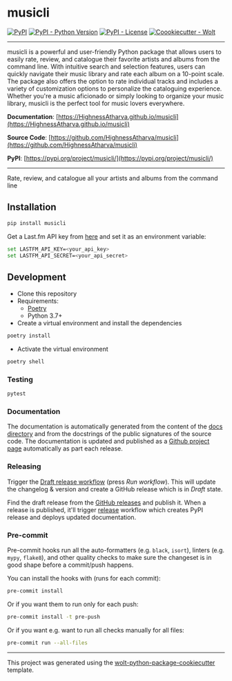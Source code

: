 # musicli

[![PyPI](https://img.shields.io/pypi/v/musicli?style=flat-square)](https://pypi.python.org/pypi/musicli/)
[![PyPI - Python Version](https://img.shields.io/pypi/pyversions/musicli?style=flat-square)](https://pypi.python.org/pypi/musicli/)
[![PyPI - License](https://img.shields.io/pypi/l/musicli?style=flat-square)](https://pypi.python.org/pypi/musicli/)
[![Coookiecutter - Wolt](https://img.shields.io/badge/cookiecutter-Wolt-00c2e8?style=flat-square&logo=cookiecutter&logoColor=D4AA00&link=https://github.com/woltapp/wolt-python-package-cookiecutter)](https://github.com/woltapp/wolt-python-package-cookiecutter)

---
musicli is a powerful and user-friendly Python package that allows users to easily rate, review, and catalogue their favorite artists and albums from the command line. With intuitive search and selection features, users can quickly navigate their music library and rate each album on a 10-point scale. The package also offers the option to rate individual tracks and includes a variety of customization options to personalize the cataloguing experience. Whether you're a music aficionado or simply looking to organize your music library, musicli is the perfect tool for music lovers everywhere.

**Documentation**: [https://HighnessAtharva.github.io/musicli](https://HighnessAtharva.github.io/musicli)

**Source Code**: [https://github.com/HighnessAtharva/musicli](https://github.com/HighnessAtharva/musicli)

**PyPI**: [https://pypi.org/project/musicli/](https://pypi.org/project/musicli/)

---

Rate, review, and catalogue all your artists and albums from the command line

## Installation

```sh
pip install musicli
```

Get a Last.fm API key from [here](https://www.last.fm/api/account/create) and set it as an environment variable:

```sh
set LASTFM_API_KEY=<your_api_key>
set LASTFM_API_SECRET=<your_api_secret>
```

## Development

* Clone this repository
* Requirements:
  * [Poetry](https://python-poetry.org/)
  * Python 3.7+
* Create a virtual environment and install the dependencies

```sh
poetry install
```

* Activate the virtual environment

```sh
poetry shell
```

### Testing

```sh
pytest
```

### Documentation

The documentation is automatically generated from the content of the [docs directory](./docs) and from the docstrings of the public signatures of the source code. The documentation is updated and published as a [Github project page](https://pages.github.com/) automatically as part each release.

### Releasing

Trigger the [Draft release workflow](https://github.com/HighnessAtharva/musicli/actions/workflows/draft_release.yml)
(press _Run workflow_). This will update the changelog & version and create a GitHub release which is in _Draft_ state.

Find the draft release from the
[GitHub releases](https://github.com/HighnessAtharva/musicli/releases) and publish it. When a release is published, it'll trigger [release](https://github.com/HighnessAtharva/musicli/blob/master/.github/workflows/release.yml) workflow which creates PyPI release and deploys updated documentation.

### Pre-commit

Pre-commit hooks run all the auto-formatters (e.g. `black`, `isort`), linters (e.g. `mypy`, `flake8`), and other quality
 checks to make sure the changeset is in good shape before a commit/push happens.

You can install the hooks with (runs for each commit):

```sh
pre-commit install
```

Or if you want them to run only for each push:

```sh
pre-commit install -t pre-push
```

Or if you want e.g. want to run all checks manually for all files:

```sh
pre-commit run --all-files
```

---

This project was generated using the [wolt-python-package-cookiecutter](https://github.com/woltapp/wolt-python-package-cookiecutter) template.
